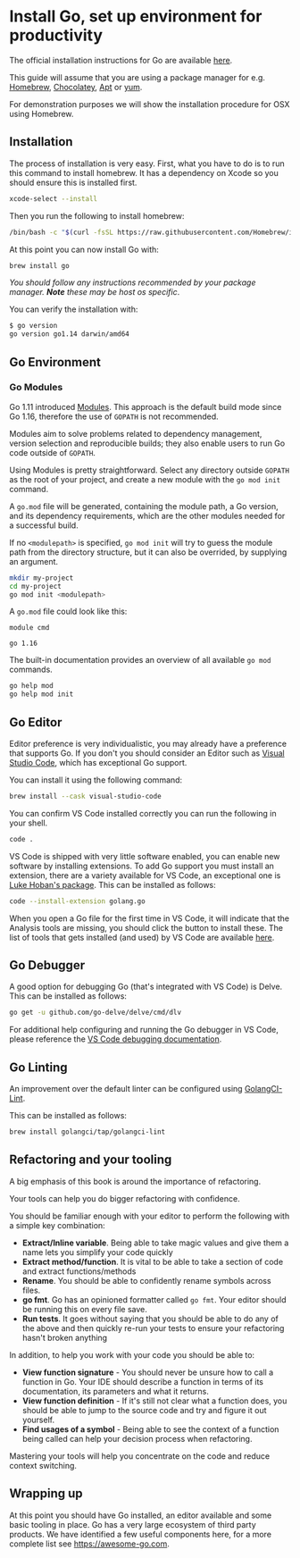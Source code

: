 # Install Go, set up environment for productivity

The official installation instructions for Go are available [here](https://golang.org/doc/install).

This guide will assume that you are using a package manager for e.g. [Homebrew](https://brew.sh), [Chocolatey](https://chocolatey.org), [Apt](https://help.ubuntu.com/community/AptGet/Howto) or [yum](https://access.redhat.com/solutions/9934).

For demonstration purposes we will show the installation procedure for OSX using Homebrew.

## Installation

The process of installation is very easy. First, what you have to do is to run this command to install homebrew. It has a dependency on Xcode so you should ensure this is installed first.

```sh
xcode-select --install
```

Then you run the following to install homebrew:

```sh
/bin/bash -c "$(curl -fsSL https://raw.githubusercontent.com/Homebrew/install/master/install.sh)"
```

At this point you can now install Go with:

```sh
brew install go
```

*You should follow any instructions recommended by your package manager. **Note** these may be host os specific*.

You can verify the installation with:

```sh
$ go version
go version go1.14 darwin/amd64
```

## Go Environment

### Go Modules
Go 1.11 introduced [Modules](https://github.com/golang/go/wiki/Modules). This approach is the default build mode since Go 1.16, therefore the use of `GOPATH` is not recommended.

Modules aim to solve problems related to dependency management, version selection and reproducible builds; they also enable users to run Go code outside of `GOPATH`.

Using Modules is pretty straightforward. Select any directory outside `GOPATH` as the root of your project, and create a new module with the `go mod init` command.

A `go.mod` file will be generated, containing the module path, a Go version, and its dependency requirements, which are the other modules needed for a successful build.

If no `<modulepath>` is specified, `go mod init` will try to guess the module path from the directory structure, but it can also be overrided, by supplying an argument.

```sh
mkdir my-project
cd my-project
go mod init <modulepath>
```

A `go.mod` file could look like this:

```
module cmd

go 1.16

```

The built-in documentation provides an overview of all available `go mod` commands.

```sh
go help mod
go help mod init
```

## Go Editor

Editor preference is very individualistic, you may already have a preference that supports Go. If you don't you should consider an Editor such as [Visual Studio Code](https://code.visualstudio.com), which has exceptional Go support.

You can install it using the following command:

```sh
brew install --cask visual-studio-code
```

You can confirm VS Code installed correctly you can run the following in your shell.

```sh
code .
```

VS Code is shipped with very little software enabled, you can enable new software by installing extensions. To add Go support you must install an extension, there are a variety available for VS Code, an exceptional one is [Luke Hoban's package](https://github.com/golang/vscode-go). This can be installed as follows:

```sh
code --install-extension golang.go
```

When you open a Go file for the first time in VS Code, it will indicate that the Analysis tools are missing, you should click the button to install these. The list of tools that gets installed (and used) by VS Code are available [here](https://github.com/golang/vscode-go/blob/master/docs/tools.md).

## Go Debugger

A good option for debugging Go (that's integrated with VS Code) is Delve. This can be installed as follows:

```sh
go get -u github.com/go-delve/delve/cmd/dlv
```

For additional help configuring and running the Go debugger in VS Code, please reference the [VS Code debugging documentation](https://github.com/golang/vscode-go/blob/master/docs/debugging.md).

## Go Linting

An improvement over the default linter can be configured using [GolangCI-Lint](https://golangci-lint.run).

This can be installed as follows:

```sh
brew install golangci/tap/golangci-lint
```

## Refactoring and your tooling

A big emphasis of this book is around the importance of refactoring.

Your tools can help you do bigger refactoring with confidence.

You should be familiar enough with your editor to perform the following with a simple key combination:

- **Extract/Inline variable**. Being able to take magic values and give them a name lets you simplify your code quickly
- **Extract method/function**. It is vital to be able to take a section of code and extract functions/methods
- **Rename**. You should be able to confidently rename symbols across files.
- **go fmt**. Go has an opinioned formatter called `go fmt`. Your editor should be running this on every file save.
- **Run tests**. It goes without saying that you should be able to do any of the above and then quickly re-run your tests to ensure your refactoring hasn't broken anything

In addition, to help you work with your code you should be able to:

- **View function signature** - You should never be unsure how to call a function in Go. Your IDE should describe a function in terms of its documentation, its parameters and what it returns.
- **View function definition** - If it's still not clear what a function does, you should be able to jump to the source code and try and figure it out yourself.
- **Find usages of a symbol** - Being able to see the context of a function being called can help your decision process when refactoring.

Mastering your tools will help you concentrate on the code and reduce context switching.

## Wrapping up

At this point you should have Go installed, an editor available and some basic tooling in place. Go has a very large ecosystem of third party products. We have identified a few useful components here, for a more complete list see https://awesome-go.com.
